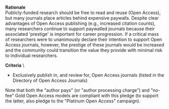 **Rationale** \
Publicly-funded research should be free to read and reuse (Open Access), but many journals place articles behind expensive paywalls. Despite clear advantages of Open Access publishing (e.g., increased citation counts), many researchers continue to support paywalled journals because their associated 'prestige' is important for career progression. If a critical mass of researchers were to unanimously declare their intention to support Open Access journals, however, the prestige of these journals would be increased and the community could transition the value they provide with minimal risk to individual researchers.

**Criteria** \
* Exclusively publish in, and review for, Open Access journals (listed in the Directory of Open Access Journals)

Note that both the "author pays" (or "author processing charge") and "no-fee" Gold Open Access models are compliant with this pledge (to support the latter, also pledge to the "Platinum Open Access" campaign).
